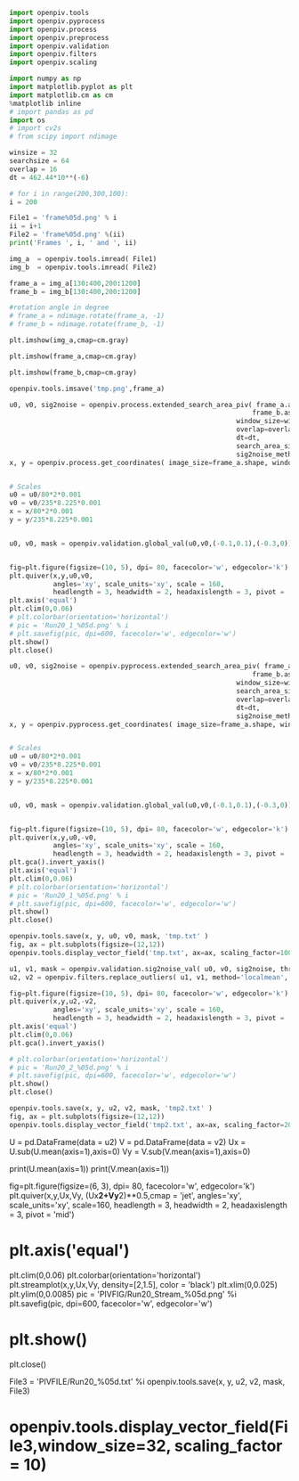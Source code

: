 ```python
import openpiv.tools
import openpiv.pyprocess
import openpiv.process
import openpiv.preprocess
import openpiv.validation
import openpiv.filters
import openpiv.scaling
```

```python
import numpy as np 
import matplotlib.pyplot as plt
import matplotlib.cm as cm
%matplotlib inline
# import pandas as pd
import os
# import cv2s
# from scipy import ndimage
```

```python
winsize = 32  
searchsize = 64  
overlap = 16  
dt = 462.44*10**(-6)
```

```python
# for i in range(200,300,100):
i = 200

File1 = 'frame%05d.png' % i
ii = i+1
File2 = 'frame%05d.png' %(ii)
print('Frames ', i, ' and ', ii)

img_a  = openpiv.tools.imread( File1)
img_b  = openpiv.tools.imread( File2)

frame_a = img_a[130:400,200:1200]
frame_b = img_b[130:400,200:1200]

#rotation angle in degree
# frame_a = ndimage.rotate(frame_a, -1)
# frame_b = ndimage.rotate(frame_b, -1)
```

```python
plt.imshow(img_a,cmap=cm.gray)
```

```python
plt.imshow(frame_a,cmap=cm.gray)
```

```python
plt.imshow(frame_b,cmap=cm.gray)
```

```python
openpiv.tools.imsave('tmp.png',frame_a)
```

```python
u0, v0, sig2noise = openpiv.process.extended_search_area_piv( frame_a.astype(np.int32),
                                                             frame_b.astype(np.int32), 
                                                         window_size=winsize, 
                                                         overlap=overlap, 
                                                         dt=dt, 
                                                         search_area_size=searchsize, 
                                                         sig2noise_method='peak2peak' )
x, y = openpiv.process.get_coordinates( image_size=frame_a.shape, window_size=winsize, overlap=overlap )


# Scales 
u0 = u0/80*2*0.001
v0 = v0/235*8.225*0.001
x = x/80*2*0.001
y = y/235*8.225*0.001


u0, v0, mask = openpiv.validation.global_val(u0,v0,(-0.1,0.1),(-0.3,0))


fig=plt.figure(figsize=(10, 5), dpi= 80, facecolor='w', edgecolor='k')
plt.quiver(x,y,u0,v0,
           angles='xy', scale_units='xy', scale = 160,
           headlength = 3, headwidth = 2, headaxislength = 3, pivot = 'mid')
plt.axis('equal')
plt.clim(0,0.06)
# plt.colorbar(orientation='horizontal')
# pic = 'Run20_1_%05d.png' % i
# plt.savefig(pic, dpi=600, facecolor='w', edgecolor='w')
plt.show()
plt.close()
```

```python
u0, v0, sig2noise = openpiv.pyprocess.extended_search_area_piv( frame_a.astype(np.int32),
                                                             frame_b.astype(np.int32), 
                                                         window_size=winsize,
                                                         search_area_size=searchsize,
                                                         overlap=overlap, 
                                                         dt=dt, 
                                                         sig2noise_method='peak2peak' )
x, y = openpiv.pyprocess.get_coordinates( image_size=frame_a.shape, window_size=winsize, search_area_size=searchsize,overlap=overlap )


# Scales 
u0 = u0/80*2*0.001
v0 = v0/235*8.225*0.001
x = x/80*2*0.001
y = y/235*8.225*0.001


u0, v0, mask = openpiv.validation.global_val(u0,v0,(-0.1,0.1),(-0.3,0))


fig=plt.figure(figsize=(10, 5), dpi= 80, facecolor='w', edgecolor='k')
plt.quiver(x,y,u0,-v0,
           angles='xy', scale_units='xy', scale = 160,
           headlength = 3, headwidth = 2, headaxislength = 3, pivot = 'mid')
plt.gca().invert_yaxis()
plt.axis('equal')
plt.clim(0,0.06)
# plt.colorbar(orientation='horizontal')
# pic = 'Run20_1_%05d.png' % i
# plt.savefig(pic, dpi=600, facecolor='w', edgecolor='w')
plt.show()
plt.close()
```

```python
openpiv.tools.save(x, y, u0, v0, mask, 'tmp.txt' )
fig, ax = plt.subplots(figsize=(12,12))
openpiv.tools.display_vector_field('tmp.txt', ax=ax, scaling_factor=10000, scale=1, width=0.0025, on_img=True, image_name='tmp.png');
```

```python
u1, v1, mask = openpiv.validation.sig2noise_val( u0, v0, sig2noise, threshold =1.3)
u2, v2 = openpiv.filters.replace_outliers( u1, v1, method='localmean', max_iter=100, kernel_size=1)

fig=plt.figure(figsize=(10, 5), dpi= 80, facecolor='w', edgecolor='k')
plt.quiver(x,y,u2,-v2,
           angles='xy', scale_units='xy', scale = 160,
           headlength = 3, headwidth = 2, headaxislength = 3, pivot = 'mid')
plt.axis('equal')
plt.clim(0,0.06)
plt.gca().invert_yaxis()

# plt.colorbar(orientation='horizontal')
# pic = 'Run20_2_%05d.png' % i
# plt.savefig(pic, dpi=600, facecolor='w', edgecolor='w')
plt.show()
plt.close()
```

```python
openpiv.tools.save(x, y, u2, v2, mask, 'tmp2.txt' )
fig, ax = plt.subplots(figsize=(12,12))
openpiv.tools.display_vector_field('tmp2.txt', ax=ax, scaling_factor=20000, scale=1, width=0.0025, on_img=True, image_name='tmp.png');
```

<!-- #raw -->
U = pd.DataFrame(data = u2)
V = pd.DataFrame(data = v2)
Ux = U.sub(U.mean(axis=1),axis=0)
Vy = V.sub(V.mean(axis=1),axis=0)

print(U.mean(axis=1))
print(V.mean(axis=1))

fig=plt.figure(figsize=(6, 3), dpi= 80, facecolor='w', edgecolor='k')
plt.quiver(x,y,Ux,Vy,
           (Ux**2+Vy**2)**0.5,cmap = 'jet',
           angles='xy', scale_units='xy', scale=160,
           headlength = 3, headwidth = 2, headaxislength = 3, pivot = 'mid')
# plt.axis('equal')
plt.clim(0,0.06)
plt.colorbar(orientation='horizontal')
plt.streamplot(x,y,Ux,Vy,
               density=[2,1.5],
               color = 'black')
plt.xlim(0,0.025)
plt.ylim(0,0.0085)
pic = 'PIVFIG/Run20_Stream_%05d.png' %i
plt.savefig(pic, dpi=600, facecolor='w', edgecolor='w')
# plt.show()
plt.close()


File3 = 'PIVFILE/Run20_%05d.txt' %i
openpiv.tools.save(x, y, u2, v2, mask, File3)
# openpiv.tools.display_vector_field(File3,window_size=32, scaling_factor = 10)
<!-- #endraw -->

```python

```
